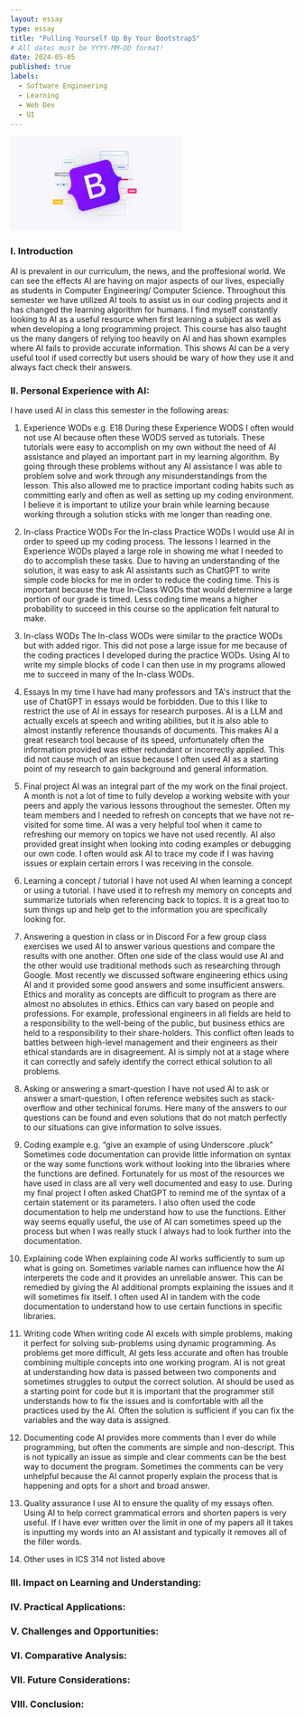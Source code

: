 ```yaml
---
layout: essay
type: essay
title: "Pulling Yourself Up By Your Bootstrap5"
# All dates must be YYYY-MM-DD format!
date: 2024-05-05
published: true
labels:
  - Software Engineering
  - Learning
  - Web Dev
  - UI
---
```


<img width="303px" class="rounded float-start pe-4" src="../img/bootstrap5-icon.jpg">

### I. Introduction
  AI is prevalent in our curriculum, the news, and the proffesional world. We can see the effects AI are having on major aspects of our lives, especially as students in Computer Engineering/ Computer Science. Throughout this semester we have utilized AI tools to assist us in our coding projects and it has changed the learning algorithm for humans. I find myself constantly looking to AI as a useful resource when first learning a subject as well as when developing a long programming project. This course has also taught us the many dangers of relying too heavily on AI and has shown examples where AI fails to provide accurate information. This shows AI can be a very useful tool if used correctly but users should be wary of how they use it and always fact check their answers.

### II. Personal Experience with AI:
I have used AI in class this semester in the following areas:

  1. Experience WODs e.g. E18
       During these Experience WODS I often would not use AI because often these WODS served as tutorials. These tutorials were easy to accomplish on my own without the need of AI assistance and played an important part in my learning algorithm. By going through these problems without any AI assistance I was able to problem solve and work through any misunderstandings from the lesson. This also allowed me to practice important coding habits such as committing early and often as well as setting up my coding environment. I believe it is important to utilize your brain while learning because working through a solution sticks with me longer than reading one.

  3. In-class Practice WODs
       For the In-class Practice WODs I would use AI in order to speed up my coding process. The lessons I learned in the Experience WODs played a large role in showing me what I needed to do to accomplish these tasks. Due to having an understanding of the solution, it was easy to ask AI assistants such as ChatGPT to write simple code blocks for me in order to reduce the coding time. This is important because the true In-Class WODs that would determine a large portion of our grade is timed. Less coding time means a higher probability to succeed in this course so the application felt natural to make.

  5. In-class WODs
       The In-class WODs were similar to the practice WODs but with added rigor. This did not pose a large issue for me because of the coding practices I developed during the practice WODs. Using AI to write my simple blocks of code I can then use in my programs allowed me to succeed in many of the In-class WODs.

  7. Essays
       In my time I have had many professors and TA's instruct that the use of ChatGPT in essays would be forbidden. Due to this I like to restrict the use of AI in essays for research purposes. AI is a LLM and actually excels at speech and writing abilities, but it is also able to almost instantly reference thousands of documents. This makes AI a great research tool because of its speed, unfortunately often the information provided was either redundant or incorrectly applied. This did not cause much of an issue because I often used AI as a starting point of my research to gain background and general information.

  9. Final project
        AI was an integral part of the my work on the final project. A month is not a lot of time to fully develop a working website with your peers and apply the various lessons throughout the semester. Often my team members and I needed to refresh on concepts that we have not re-visited for some time. AI was a very helpful tool when it came to refreshing our memory on topics we have not used recently. AI also provided great insight when looking into coding examples or debugging our own code. I often would ask AI to trace my code if I was having issues or explain certain errors I was receiving in the console.

  11. Learning a concept / tutorial
        I have not used AI when learning a concept or using a tutorial. I have used it to refresh my memory on concepts and summarize tutorials when referencing back to topics. It is a great too to sum things up and help get to the information you are specifically looking for.

  13. Answering a question in class or in Discord
        For a few group class exercises we used AI to answer various questions and compare the results with one another. Often one side of the class would use AI and the other would use traditional methods such as researching through Google. Most recently we discussed software engineering ethics using AI and it provided some good answers and some insufficient answers. Ethics and morality as concepts are difficult to program as there are almost no absolutes in ethics. Ethics can vary based on people and professions. For example, professional engineers in all fields are held to a responsibility to the well-being of the public, but business ethics are held to a responsibility to their share-holders. This conflict often leads to battles between high-level management and their engineers as their ethical standards are in disagreement. AI is simply not at a stage where it can correctly and safely identify the correct ethical solution to all problems.

  15. Asking or answering a smart-question
        I have not used AI to ask or answer a smart-question, I often reference websites such as stack-overflow and other techinical forums. Here many of the answers to our questions can be found and even solutions that do not match perfectly to our situations can give information to solve issues.

  17. Coding example e.g. “give an example of using Underscore .pluck”
        Sometimes code documentation can provide little information on syntax or the way some functions work without looking into the libraries where the functions are defined. Fortunately for us most of the resources we have used in class are all very well documented and easy to use. During my final project I often asked ChatGPT to remind me of the syntax of a certain statement or its parameters. I also often used the code documentation to help me understand how to use the functions. Either way seems equally useful, the use of AI can sometimes speed up the process but when I was really stuck I always had to look further into the documentation.

  19. Explaining code
        When explaining code AI works sufficiently to sum up what is going on. Sometimes variable names can influence how the AI interperets the code and it provides an unreliable answer. This can be remedied by giving the AI additional prompts explaining the issues and it will sometimes fix itself. I often used AI in tandem with the code documentation to understand how to use certain functions in specific libraries. 

  21. Writing code
        When writing code AI excels with simple problems, making it perfect for solving sub-problems using dynamic programming. As problems get more difficult, AI gets less accurate and often has trouble combining multiple concepts into one working program. AI is not great at understanding how data is passed between two components and sometimes struggles to output the correct solution. AI should be used as a starting point for code but it is important that the programmer still understands how to fix the issues and is comfortable with all the practices used by the AI. Often the solution is sufficient if you can fix the variables and the way data is assigned.

  23. Documenting code
        AI provides more comments than I ever do while programming, but often the comments are simple and non-descript. This is not typically an issue as simple and clear comments can be the best way to document the program. Sometimes the comments can be very unhelpful because the AI cannot properly explain the process that is happening and opts for a short and broad answer.

  25. Quality assurance
        I use AI to ensure the quality of my essays often. Using AI to help correct grammatical errors and shorten papers is very useful. If I have ever written over the limit in one of my papers all it takes is inputting my words into an AI assistant and typically it removes all of the filler words. 

  27. Other uses in ICS 314 not listed above


### III. Impact on Learning and Understanding:


### IV. Practical Applications:


### V. Challenges and Opportunities:


### VI. Comparative Analysis:


### VII. Future Considerations:


### VIII. Conclusion:

